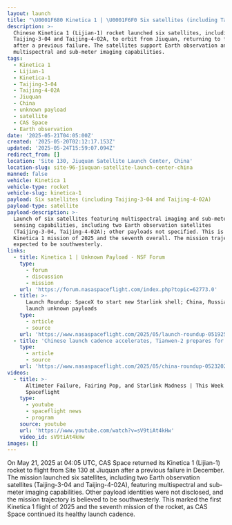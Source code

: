```yaml
---
layout: launch
title: "\U0001F680 Kinetica 1 | \U0001F6F0 Six satellites (including Taijing-3-04 and Taijing-4-02A)"
description: >-
  Chinese Kinetica 1 (Lijian-1) rocket launched six satellites, including
  Taijing-3-04 and Taijing-4-02A, to orbit from Jiuquan, returning to flight
  after a previous failure. The satellites support Earth observation and feature
  multispectral and sub-meter imaging capabilities.
tags:
  - Kinetica 1
  - Lijian-1
  - Kinetica-1
  - Taijing-3-04
  - Taijing-4-02A
  - Jiuquan
  - China
  - unknown payload
  - satellite
  - CAS Space
  - Earth observation
date: '2025-05-21T04:05:00Z'
created: '2025-05-20T02:12:17.153Z'
updated: '2025-05-24T15:59:07.094Z'
redirect_from: []
location: 'Site 130, Jiuquan Satellite Launch Center, China'
location-slug: site-96-jiuquan-satellite-launch-center-china
manned: false
vehicle: Kinetica 1
vehicle-type: rocket
vehicle-slug: kinetica-1
payload: Six satellites (including Taijing-3-04 and Taijing-4-02A)
payload-type: satellite
payload-description: >-
  Launch of six satellites featuring multispectral imaging and sub-meter remote
  sensing capabilities, including two Earth observation satellites
  (Taijing-3-04, Taijing-4-02A); other payloads not specified. This is the first
  Kinetica 1 mission of 2025 and the seventh overall. The mission trajectory is
  expected to be southwesterly.
links:
  - title: Kinetica 1 | Unknown Payload - NSF Forum
    type:
      - forum
      - discussion
      - mission
    url: 'https://forum.nasaspaceflight.com/index.php?topic=62773.0'
  - title: >-
      Launch Roundup: SpaceX to start new Starlink shell; China, Russia to
      launch unknown payloads
    type:
      - article
      - source
    url: 'https://www.nasaspaceflight.com/2025/05/launch-roundup-051925/'
  - title: 'Chinese launch cadence accelerates, Tianwen-2 prepares for launch'
    type:
      - article
      - source
    url: 'https://www.nasaspaceflight.com/2025/05/china-roundup-05232025/'
videos:
  - title: >-
      Altimeter Failure, Fairing Pop, and Starlink Madness | This Week in
      Spaceflight
    type:
      - youtube
      - spaceflight news
      - program
    source: youtube
    url: 'https://www.youtube.com/watch?v=sV9tiAt4kHw'
    video_id: sV9tiAt4kHw
images: []
---
```

On May 21, 2025 at 04:05 UTC, CAS Space returned its Kinetica 1 (Lijian-1) rocket to flight from Site 130 at Jiuquan after a previous failure in December. The mission launched six satellites, including two Earth observation satellites (Taijing-3-04 and Taijing-4-02A), featuring multispectral and sub-meter imaging capabilities. Other payload identities were not disclosed, and the mission trajectory is believed to be southwesterly. This marked the first Kinetica 1 flight of 2025 and the seventh mission of the rocket, as CAS Space continued its healthy launch cadence.
